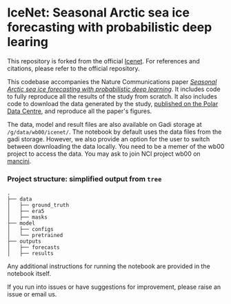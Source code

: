 # IceNet: Seasonal Arctic sea ice forecasting with probabilistic deep learing

This repository is forked from the official [Icenet](https://github.com/tom-andersson/icenet-paper). For references and citations, please refer to the official repository.

This codebase accompanies the Nature Communications paper [_Seasonal Arctic sea
ice forecasting with probabilistic deep
learning_](https://www.nature.com/articles/s41467-021-25257-4). It includes code to fully reproduce all the results of the study
from scratch. It also includes code to download
the data generated by the study,
[published on the Polar Data
Centre](https://doi.org/10.5285/71820e7d-c628-4e32-969f-464b7efb187c), and
reproduce all the paper's figures.

The data, model and result files are also available on Gadi storage at `/g/data/wb00/icenet/`. The notebook by default uses the data files from the gadi storage. However, we also provide an option for the user to switch between downloading the data locally. You need to be a memer of the wb00 project to access the data. You may ask to join NCI project wb00 on [mancini](https://my.nci.org.au/mancini).

### Project structure: simplified output from `tree`

```
.
├── data
│   ├── ground_truth
│   ├── era5
│   ├── masks
├── model
│   ├── configs
│   └── pretrained
├── outputs
│   ├── forecasts
│   ├── results
```

Any additional instructions for running the notebook are provided in the notebook itself.

If you run into issues or have suggestions for improvement, please raise an issue or email us.

